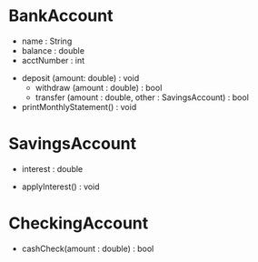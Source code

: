 
# BankAccount

  - name : String
  - balance : double 
  - acctNumber : int
 + deposit (amount: double) : void
   + withdraw (amount : double) : bool
   + transfer (amount : double, other : SavingsAccount) : bool
 + printMonthlyStatement() : void


# SavingsAccount


  - interest : double
   + applyInterest() : void
  



# CheckingAccount

   + cashCheck(amount : double) : bool


